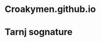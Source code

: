 # Croakymen.github.io
<html lang="en">
  <head>
    <meta charset="utf-8">
    <title>Tarnjjjj</title>
    <meta name="description" content="Tarnjjjj">
    <meta name="author" content="Tarnjjjjjj">
    <link rel="stylesheet" href="css/styles.css?v=1.0">
  </head>
  <body>
    <h1>Tarnj sognature </h1>
    <script src="js/scripts.js"></script>
  </body>
</html>